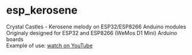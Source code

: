 # esp_kerosene
Crystal Castles - Kerosene melody on ESP32/ESP8266 Anduino modules  
Originaly designed for ESP32 and ESP8266 (WeMos D1 Mini) Arduino boards  
Example of use: [watch on YouTube](https://www.youtube.com/shorts/cYu-gA52kow?feature=share)
